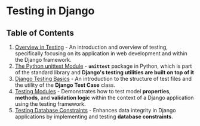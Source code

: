 # Testing in Django

## Table of Contents

1. [Overview in Testing](./testing-overview.md) - An introduction and overview of testing, specifically focusing on its application in web development and within the Django framework.
2. [The Python unittest Module](./unittest-module/unittest-module.md) - **`unittest`** package in Python, which is part of the standard library and **Django's testing utilities are built on top of it**
3. [Django Testing Basics](./django-testing-basics.md) - An introduction to the structure of test files and the utility of the **Django Test Case** class.
4. [Testing Modules](./testing-modules.md) - Demonstrates how to test model **properties**, **methods**, and **validation logic** within the context of a Django application using the testing framework.
5. [Testing Database Constraints](./database-constraints.md) - Enhances data integrity in Django applications by implementing and testing **database constraints**.
